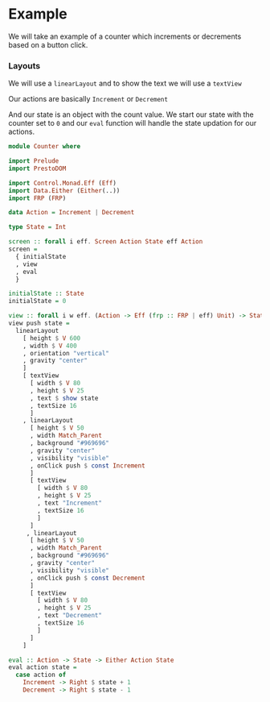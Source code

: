 # Example

We will take an example of a counter which increments or decrements based on a button click.

### Layouts

We will use a `linearLayout` and to show the text we will use a `textView`

Our actions are basically `Increment` or `Decrement`

And our state is an object with the count value. We start our state with the counter set to `0` and our `eval` function will handle the state updation for our actions.

```haskell
module Counter where

import Prelude
import PrestoDOM

import Control.Monad.Eff (Eff)
import Data.Either (Either(..))
import FRP (FRP)

data Action = Increment | Decrement

type State = Int

screen :: forall i eff. Screen Action State eff Action
screen =
  { initialState
  , view
  , eval
  }

initialState :: State
initialState = 0

view :: forall i w eff. (Action -> Eff (frp :: FRP | eff) Unit) -> State -> PrestoDOM Action w
view push state =
  linearLayout
    [ height $ V 600
    , width $ V 400
    , orientation "vertical"
    , gravity "center"
    ]
    [ textView
      [ width $ V 80
      , height $ V 25
      , text $ show state
      , textSize 16
      ]
    , linearLayout
      [ height $ V 50
      , width Match_Parent
      , background "#969696"
      , gravity "center"
      , visibility "visible"
      , onClick push $ const Increment
      ]
      [ textView
        [ width $ V 80
        , height $ V 25
        , text "Increment"
        , textSize 16
        ]
      ]
     , linearLayout
      [ height $ V 50
      , width Match_Parent
      , background "#969696"
      , gravity "center"
      , visibility "visible"
      , onClick push $ const Decrement
      ]
      [ textView
        [ width $ V 80
        , height $ V 25
        , text "Decrement"
        , textSize 16
        ]
      ]
    ]

eval :: Action -> State -> Either Action State
eval action state =
  case action of
    Increment -> Right $ state + 1
    Decrement -> Right $ state - 1

```



